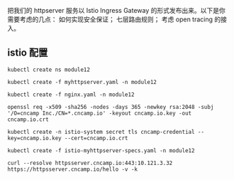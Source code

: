 把我们的 httpserver 服务以 Istio Ingress Gateway 的形式发布出来。以下是你需要考虑的几点：
如何实现安全保证；
七层路由规则；
考虑 open tracing 的接入。

## istio 配置
```
kubectl create ns module12

kubectl create -f myhttpserver.yaml -n module12

kubectl create -f nginx.yaml -n module12

openssl req -x509 -sha256 -nodes -days 365 -newkey rsa:2048 -subj '/O=cncamp Inc./CN=*.cncamp.io' -keyout cncamp.io.key -out cncamp.io.crt

kubectl create -n istio-system secret tls cncamp-credential --key=cncamp.io.key --cert=cncamp.io.crt

kubectl create -f istio-myhttpserver-specs.yaml -n module12

curl --resolve httpsserver.cncamp.io:443:10.121.3.32 https://httpsserver.cncamp.io/hello -v -k
```

